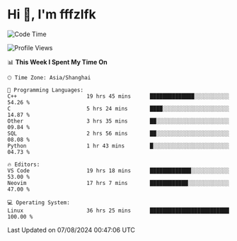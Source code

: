 # Hi 👋, I'm fffzlfk

<!--START_SECTION:waka-->
![Code Time](http://img.shields.io/badge/Code%20Time-877%20hrs%2049%20mins-blue)

![Profile Views](http://img.shields.io/badge/Profile%20Views-0-blue)

📊 **This Week I Spent My Time On** 

```text
🕑︎ Time Zone: Asia/Shanghai

💬 Programming Languages: 
C++                      19 hrs 45 mins      ██████████████░░░░░░░░░░░   54.26 % 
C                        5 hrs 24 mins       ████░░░░░░░░░░░░░░░░░░░░░   14.87 % 
Other                    3 hrs 35 mins       ██░░░░░░░░░░░░░░░░░░░░░░░   09.84 % 
SQL                      2 hrs 56 mins       ██░░░░░░░░░░░░░░░░░░░░░░░   08.08 % 
Python                   1 hr 43 mins        █░░░░░░░░░░░░░░░░░░░░░░░░   04.73 % 

🔥 Editors: 
VS Code                  19 hrs 18 mins      █████████████░░░░░░░░░░░░   53.00 % 
Neovim                   17 hrs 7 mins       ████████████░░░░░░░░░░░░░   47.00 % 

💻 Operating System: 
Linux                    36 hrs 25 mins      █████████████████████████   100.00 % 
```


 Last Updated on 07/08/2024 00:47:06 UTC
<!--END_SECTION:waka-->
